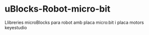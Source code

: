 # uBlocks-Robot-micro-bit
Llibreries microBlocks para robot amb placa micro:bit i placa motors keyestudio
